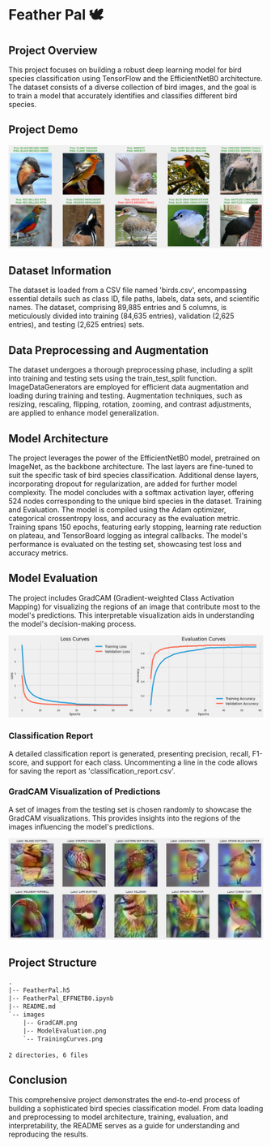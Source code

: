 # Feather Pal 🕊️

## Project Overview

This project focuses on building a robust deep learning model for bird species classification using TensorFlow and the EfficientNetB0 architecture. The dataset consists of a diverse collection of bird images, and the goal is to train a model that accurately identifies and classifies different bird species.

## Project Demo

![Evaluation](images/ModelEvaluation.png)

## Dataset Information

The dataset is loaded from a CSV file named 'birds.csv', encompassing essential details such as class ID, file paths, labels, data sets, and scientific names. The dataset, comprising 89,885 entries and 5 columns, is meticulously divided into training (84,635 entries), validation (2,625 entries), and testing (2,625 entries) sets.

## Data Preprocessing and Augmentation

The dataset undergoes a thorough preprocessing phase, including a split into training and testing sets using the train_test_split function. ImageDataGenerators are employed for efficient data augmentation and loading during training and testing. Augmentation techniques, such as resizing, rescaling, flipping, rotation, zooming, and contrast adjustments, are applied to enhance model generalization.

## Model Architecture

The project leverages the power of the EfficientNetB0 model, pretrained on ImageNet, as the backbone architecture. The last layers are fine-tuned to suit the specific task of bird species classification. Additional dense layers, incorporating dropout for regularization, are added for further model complexity. The model concludes with a softmax activation layer, offering 524 nodes corresponding to the unique bird species in the dataset.
Training and Evaluation. The model is compiled using the Adam optimizer, categorical crossentropy loss, and accuracy as the evaluation metric. Training spans 150 epochs, featuring early stopping, learning rate reduction on plateau, and TensorBoard logging as integral callbacks. The model's performance is evaluated on the testing set, showcasing test loss and accuracy metrics.

## Model Evaluation

The project includes GradCAM (Gradient-weighted Class Activation Mapping) for visualizing the regions of an image that contribute most to the model's predictions. This interpretable visualization aids in understanding the model's decision-making process.

![Training Curves](images/TrainingCurves.png)

### Classification Report

A detailed classification report is generated, presenting precision, recall, F1-score, and support for each class. Uncommenting a line in the code allows for saving the report as 'classification_report.csv'.

### GradCAM Visualization of Predictions

A set of images from the testing set is chosen randomly to showcase the GradCAM visualizations. This provides insights into the regions of the images influencing the model's predictions.

![GradCAM](images/GradCAM.png)

## Project Structure
```
.
|-- FeatherPal.h5
|-- FeatherPal_EFFNETB0.ipynb
|-- README.md
`-- images
    |-- GradCAM.png
    |-- ModelEvaluation.png
    `-- TrainingCurves.png

2 directories, 6 files
```

## Conclusion

This comprehensive project demonstrates the end-to-end process of building a sophisticated bird species classification model. From data loading and preprocessing to model architecture, training, evaluation, and interpretability, the README serves as a guide for understanding and reproducing the results.
